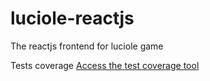# luciole-reactjs
The reactjs frontend for luciole game

Tests coverage [Access the test coverage tool](../coverage/index.html)
